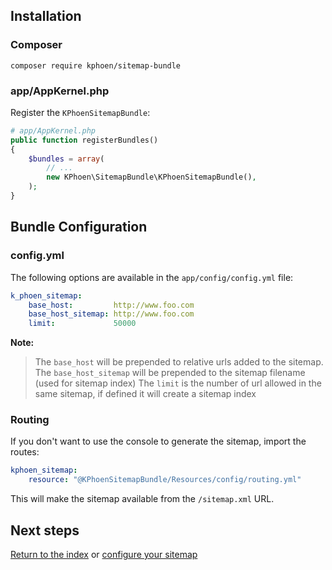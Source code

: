 ## Installation

### Composer

`composer require kphoen/sitemap-bundle`

### app/AppKernel.php

Register the `KPhoenSitemapBundle`:

```php
# app/AppKernel.php
public function registerBundles()
{
    $bundles = array(
        // ...
        new KPhoen\SitemapBundle\KPhoenSitemapBundle(),
    );
}
```

## Bundle Configuration

### config.yml

The following options are available in the `app/config/config.yml` file:

```yaml
k_phoen_sitemap:
    base_host:         http://www.foo.com
    base_host_sitemap: http://www.foo.com
    limit:             50000
```

**Note:**

> The `base_host` will be prepended to relative urls added to the sitemap.
> The `base_host_sitemap` will be prepended to the sitemap filename (used for sitemap index)
> The `limit` is the number of url allowed in the same sitemap, if defined it will create a sitemap index

### Routing

If you don't want to use the console to generate the sitemap, import the
routes:

```yaml
kphoen_sitemap:
    resource: "@KPhoenSitemapBundle/Resources/config/routing.yml"
```

This will make the sitemap available from the `/sitemap.xml` URL.


## Next steps

[Return to the index](https://github.com/sitemap-php/KPhoenSitemapBundle/blob/master/Resources/doc/index.md) or [configure your sitemap](https://github.com/sitemap-php/KPhoenSitemapBundle/blob/master/Resources/doc/configuration.md)
